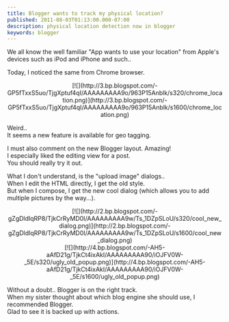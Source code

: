 ```yaml
---
title: Blogger wants to track my physical location?
published: 2011-08-03T01:13:00.000-07:00
description: physical location detection now in blogger
keywords: blogger
---
```


<div dir="ltr" style="text-align: left;" trbidi="on">We all know the well familiar "App wants to use your location" from Apple's devices such as iPod and iPhone and such..  

Today, I noticed the same from Chrome browser.  

<div class="separator" style="clear: both; text-align: center;">[![](http://3.bp.blogspot.com/-GP5fTxxS5uo/TjgXptuf4qI/AAAAAAAAA9o/963P15Anblk/s320/chrome_location.png)](http://3.bp.blogspot.com/-GP5fTxxS5uo/TjgXptuf4qI/AAAAAAAAA9o/963P15Anblk/s1600/chrome_location.png)</div>

Weird..  
It seems a new feature is available for geo tagging.  

I must also comment on the new Blogger layout. Amazing!  
I especially liked the editing view for a post.  
You should really try it out.  

What I don't understand, is the "upload image" dialogs..  
When I edit the HTML directly, I get the old style.  
But when I compose, I get the new cool dialog (which allows you to add multiple pictures by the way...).  

<div class="separator" style="clear: both; text-align: center;">[![](http://2.bp.blogspot.com/-gZgDldIqRP8/TjkCrRyMD0I/AAAAAAAAA9w/Ts_1DZpSLoU/s320/cool_new_dialog.png)](http://2.bp.blogspot.com/-gZgDldIqRP8/TjkCrRyMD0I/AAAAAAAAA9w/Ts_1DZpSLoU/s1600/cool_new_dialog.png)</div>

<div class="separator" style="clear: both; text-align: center;">[![](http://4.bp.blogspot.com/-AH5-aAfD21g/TjkCt4ixAkI/AAAAAAAAA90/iOJFV0W-_5E/s320/ugly_old_popup.png)](http://4.bp.blogspot.com/-AH5-aAfD21g/TjkCt4ixAkI/AAAAAAAAA90/iOJFV0W-_5E/s1600/ugly_old_popup.png)</div>

Without a doubt.. Blogger is on the right track.  
When my sister thought about which blog engine she should use, I recommended Blogger.  
Glad to see it is backed up with actions. </div>